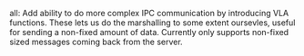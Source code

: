 all: Add ability to do more complex IPC communication by introducing VLA
functions. These lets us do the marshalling to some extent oursevles, useful
for sending a non-fixed amount of data. Currently only supports non-fixed sized
messages coming back from the server.
